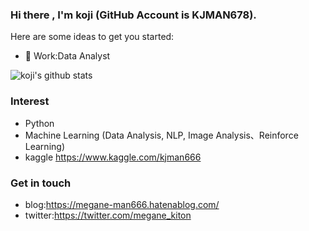 ### Hi there , I'm koji (GitHub Account is KJMAN678).

Here are some ideas to get you started:

- 🔭 Work:Data Analyst

![koji's github stats](https://github-readme-stats.vercel.app/api?username=KJMAN678&show_icons=true&theme=cobalt)

### Interest
- Python
- Machine Learning (Data Analysis, NLP, Image Analysis、Reinforce Learning)
- kaggle https://www.kaggle.com/kjman666

### Get in touch
- blog:https://megane-man666.hatenablog.com/
- twitter:https://twitter.com/megane_kiton
